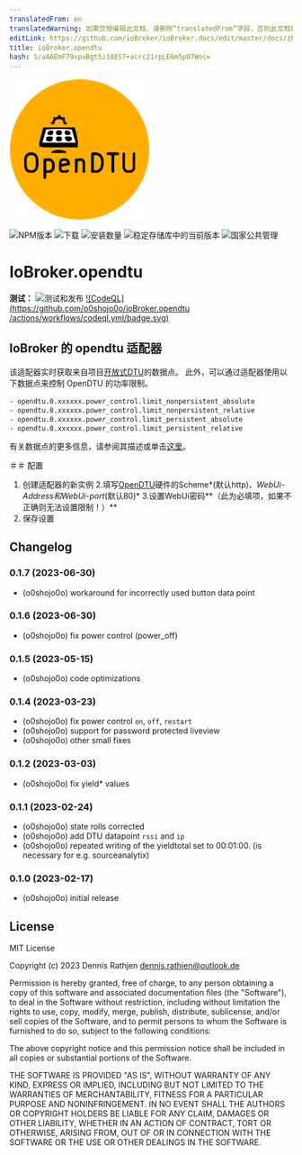 ```yaml
---
translatedFrom: en
translatedWarning: 如果您想编辑此文档，请删除“translatedFrom”字段，否则此文档将再次自动翻译
editLink: https://github.com/ioBroker/ioBroker.docs/edit/master/docs/zh-cn/adapterref/iobroker.opendtu/README.md
title: ioBroker.opendtu
hash: 5/aAAEmF79xpuBgt5z18ES7+acrc21rpLE6m5pO7Woc=
---
```

![标识](../../../en/adapterref/iobroker.opendtu/admin/opendtu.png)

![NPM版本](https://img.shields.io/npm/v/iobroker.opendtu.svg)
![下载](https://img.shields.io/npm/dm/iobroker.opendtu.svg)
![安装数量](https://iobroker.live/badges/opendtu-installed.svg)
![稳定存储库中的当前版本](https://iobroker.live/badges/opendtu-stable.svg)
![国家公共管理](https://nodei.co/npm/iobroker.opendtu.png?downloads=true)

# IoBroker.opendtu
**测试：** ![测试和发布](https://github.com/o0shojo0o/ioBroker.opendtu/workflows/Test%20and%20Release/badge.svg) [![CodeQL](https://github.com/o0shojo0o/ioBroker.opendtu /actions/workflows/codeql.yml/badge.svg)](https://github.com/o0shojo0o/ioBroker.opendtu/actions/workflows/codeql.yml)

## IoBroker 的 opendtu 适配器
该适配器实时获取来自项目[开放式DTU](https://github.com/tbnobody/OpenDTU)的数据点。
此外，可以通过适配器使用以下数据点来控制 OpenDTU 的功率限制。

```
- opendtu.0.xxxxxx.power_control.limit_nonpersistent_absolute
- opendtu.0.xxxxxx.power_control.limit_nonpersistent_relative
- opendtu.0.xxxxxx.power_control.limit_persistent_absolute
- opendtu.0.xxxxxx.power_control.limit_persistent_relative
```

有关数据点的更多信息，请参阅其描述或单击[这里](https://github.com/tbnobody/OpenDTU/blob/master/docs/MQTT_Topics.md#inverter-limit-specific-topics)。

＃＃ 配置
1. 创建适配器的新实例
2.填写[OpenDTU](https://github.com/tbnobody/OpenDTU)硬件的Scheme*(默认http)*、WebUi-Address和WebUi-port*(默认80)*
3.设置WebUi密码**（此为必填项，如果不正确则无法设置限制！）**
4. 保存设置

## Changelog
<!--
 https://github.com/AlCalzone/release-script#usage
    npm run release major -- -p iobroker license --all 0.9.8 -> 1.0.0
    npm run release minor -- -p iobroker license --all 0.9.8 -> 0.10.0
    npm run release patch -- -p iobroker license --all 0.9.8 -> 0.9.9
    npm run release prerelease beta -- -p iobroker license --all v0.2.1 -> v0.2.2-beta.0
	Placeholder for the next version (at the beginning of the line):
	### **WORK IN PROGRESS**
-->
### 0.1.7 (2023-06-30)

- (o0shojo0o) workaround for incorrectly used button data point

### 0.1.6 (2023-06-30)

- (o0shojo0o) fix power control (power_off)

### 0.1.5 (2023-05-15)

- (o0shojo0o) code optimizations

### 0.1.4 (2023-03-23)

- (o0shojo0o) fix power control `on`, `off`, `restart`
- (o0shojo0o) support for password protected liveview
- (o0shojo0o) other small fixes

### 0.1.2 (2023-03-03)

- (o0shojo0o) fix yield* values

### 0.1.1 (2023-02-24)

- (o0shojo0o) state rolls corrected
- (o0shojo0o) add DTU datapoint `rssi` and `ip`
- (o0shojo0o) repeated writing of the yieldtotal set to 00:01:00. (is necessary for e.g. sourceanalytix)

### 0.1.0 (2023-02-17)

- (o0shojo0o) initial release

## License
MIT License

Copyright (c) 2023 Dennis Rathjen <dennis.rathjen@outlook.de>

Permission is hereby granted, free of charge, to any person obtaining a copy
of this software and associated documentation files (the "Software"), to deal
in the Software without restriction, including without limitation the rights
to use, copy, modify, merge, publish, distribute, sublicense, and/or sell
copies of the Software, and to permit persons to whom the Software is
furnished to do so, subject to the following conditions:

The above copyright notice and this permission notice shall be included in all
copies or substantial portions of the Software.

THE SOFTWARE IS PROVIDED "AS IS", WITHOUT WARRANTY OF ANY KIND, EXPRESS OR
IMPLIED, INCLUDING BUT NOT LIMITED TO THE WARRANTIES OF MERCHANTABILITY,
FITNESS FOR A PARTICULAR PURPOSE AND NONINFRINGEMENT. IN NO EVENT SHALL THE
AUTHORS OR COPYRIGHT HOLDERS BE LIABLE FOR ANY CLAIM, DAMAGES OR OTHER
LIABILITY, WHETHER IN AN ACTION OF CONTRACT, TORT OR OTHERWISE, ARISING FROM,
OUT OF OR IN CONNECTION WITH THE SOFTWARE OR THE USE OR OTHER DEALINGS IN THE
SOFTWARE.